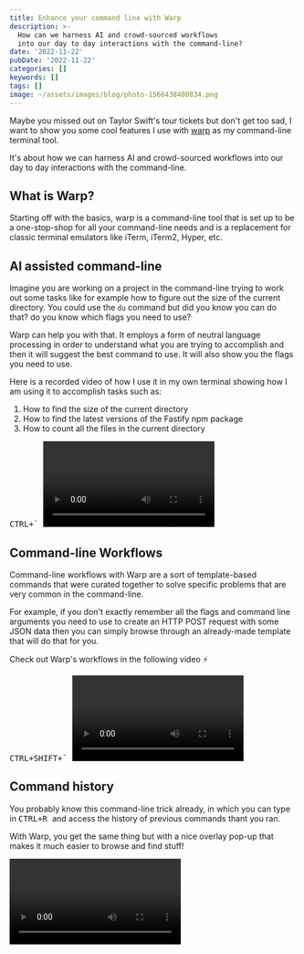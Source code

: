 ```yaml
---
title: Enhance your command line with Warp
description: >-
  How can we harness AI and crowd-sourced workflows
  into our day to day interactions with the command-line?
date: '2022-11-22'
pubDate: '2022-11-22'
categories: []
keywords: []
tags: []
image: ~/assets/images/blog/photo-1566438480834.png
---
```


Maybe you missed out on Taylor Swift's tour tickets but
don't get too sad, I want to show you some cool features
I use with [warp](https://www.warp.dev/) as my
command-line terminal tool.

It's about how we can harness AI and crowd-sourced workflows
into our day to day interactions with the command-line.

## What is Warp?

Starting off with the basics, warp is a command-line tool
that is set up to be a one-stop-shop for all your command-line
needs and is a replacement for classic terminal emulators like
iTerm, iTerm2, Hyper, etc.

## AI assisted command-line

Imagine you are working on a project in the command-line trying
to work out some tasks like for example how to figure out the
size of the current directory. You could use the `du` command
but did you know you can do that? do you know which flags you
need to use?

Warp can help you with that. It employs a form of neutral
language processing in order to understand what you are trying
to accomplish and then it will suggest the best command to
use. It will also show you the flags you need to use.

Here is a recorded video of how I use it in my own terminal
showing how I am using it to accomplish tasks such as:
1. How to find the size of the current directory
2. How to find the latest versions of the Fastify npm package
3. How to count all the files in the current directory

<kbd>
CTRL+`
</kbd>

<video controls>
  <source src="/images/blog/warp-ai-search.mp4" type="video/mp4">
</video>

## Command-line Workflows

Command-line workflows with Warp are a sort of template-based
commands that were curated together to solve specific problems
that are very common in the command-line.

For example, if you don't exactly remember all the flags
and command line arguments you need to use to create an HTTP
POST request with some JSON data then you can simply browse
through an already-made template that will do that for you.

Check out Warp's workflows in the following video ⚡️

<kbd>
CTRL+SHIFT+`
</kbd>

<video controls>
  <source src="/images/blog/warp-workflows.mp4" type="video/mp4">
</video>

## Command history

You probably know this command-line trick already, in which you can
type in <kbd> CTRL+R </kbd> and access the history of previous
commands thant you ran.

With Warp, you get the same thing but with a nice overlay pop-up
that makes it much easier to browse and find stuff!

<video controls>
  <source src="/images/blog/warp-history.mp4" type="video/mp4">
</video>